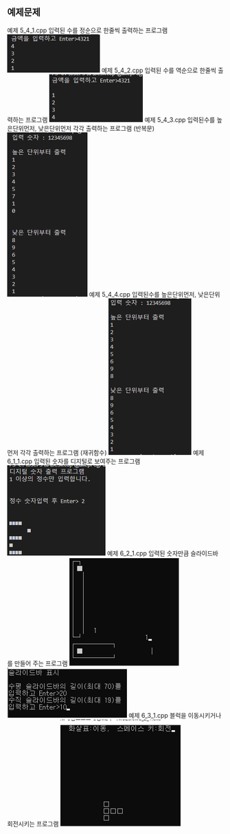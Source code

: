 ## 예제문제

예제 5_4_1.cpp
입력된 수를 정순으로 한줄씩 출력하는 프로그램
<img src="https://github.com/JeonSangHoon0711/2023-gameprogramming/blob/main/3week/image/5_4_1.png?raw=true">
예제 5_4_2.cpp
입력된 수를 역순으로 한줄씩 출력하는 프로그램
<img src="https://github.com/JeonSangHoon0711/2023-gameprogramming/blob/main/3week/image/5_4_2.png?raw=true">
예제 5_4_3.cpp
입력된수를 높은단위먼저, 낮은단위먼저 각각 출력하는 프로그램 (반복문)
<img src="https://github.com/JeonSangHoon0711/2023-gameprogramming/blob/main/3week/image/5_4_3.png?raw=true">
예제 5_4_4.cpp
입력된수를 높은단위먼저, 낮은단위먼저 각각 출력하는 프로그램 (재귀함수)
<img src="https://github.com/JeonSangHoon0711/2023-gameprogramming/blob/main/3week/image/5_4_4.png?raw=true">
예제 6_1_1.cpp
입력된 숫자를 디지털로 보여주는 프로그램
<img src="https://github.com/JeonSangHoon0711/2023-gameprogramming/blob/main/3week/image/6_1_1.png?raw=true">
예제 6_2_1.cpp
입력된 숫자만큼 슬라이드바를 만들어 주는 프로그램
<img src="https://github.com/JeonSangHoon0711/2023-gameprogramming/blob/main/3week/image/6_2_1.png?raw=true">
<img src="https://github.com/JeonSangHoon0711/2023-gameprogramming/blob/main/3week/image/6_2_1_1.png?raw=true">
예제 6_3_1.cpp
블럭을 이동시키거나 회전시키는 프로그램
<img src="https://github.com/JeonSangHoon0711/2023-gameprogramming/blob/main/3week/image/6_3_1.png?raw=true">
